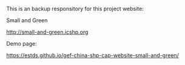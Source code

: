 This is an backup responsitory for this project website:

Small and Green

http://small-and-green.icshp.org

Demo page:

https://estds.github.io/gef-china-shp-cap-website-small-and-green/
